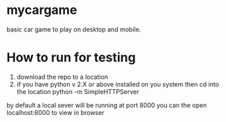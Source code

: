 # mycargame
basic car game to play on desktop and mobile.


# How to run for testing 
1. download the repo to a location 
2. if you have python v 2.X or above installed on you system then 
    cd into the location 
    python -m SimpleHTTPServer 

by default a local sever will be running at port 8000
you can the open localhost:8000 to view in browser 